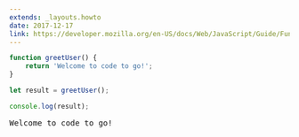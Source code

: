 ```yaml
---
extends: _layouts.howto
date: 2017-12-17
link: https://developer.mozilla.org/en-US/docs/Web/JavaScript/Guide/Functions
---
```



```javascript
function greetUser() {
    return 'Welcome to code to go!';
}

let result = greetUser();

console.log(result);
```
<pre class="output">Welcome to code to go!</pre>
